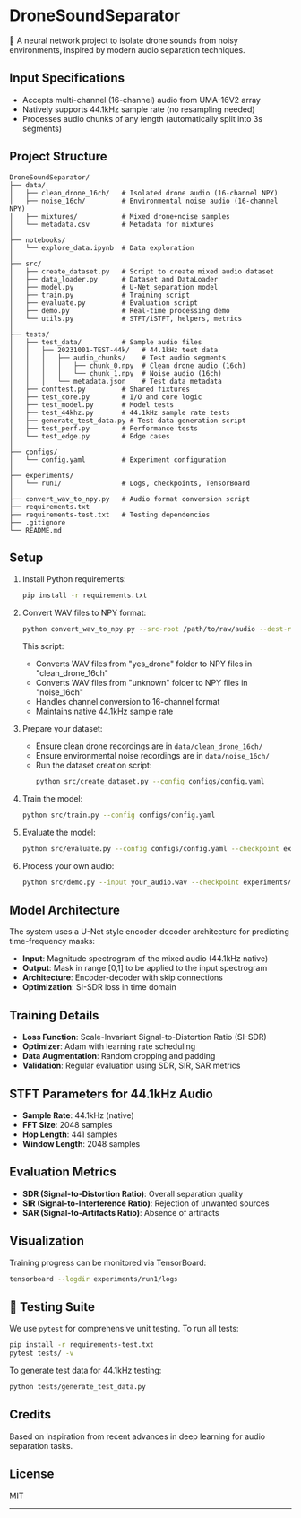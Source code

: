 # DroneSoundSeparator

🚁 A neural network project to isolate drone sounds from noisy environments, inspired by modern audio separation techniques.

## Input Specifications
- Accepts multi-channel (16-channel) audio from UMA-16V2 array
- Natively supports 44.1kHz sample rate (no resampling needed)
- Processes audio chunks of any length (automatically split into 3s segments)

## Project Structure

```
DroneSoundSeparator/
├── data/
│   ├── clean_drone_16ch/   # Isolated drone audio (16-channel NPY)
│   ├── noise_16ch/         # Environmental noise audio (16-channel NPY)
│   ├── mixtures/           # Mixed drone+noise samples
│   └── metadata.csv        # Metadata for mixtures
│
├── notebooks/
│   └── explore_data.ipynb  # Data exploration
│
├── src/
│   ├── create_dataset.py   # Script to create mixed audio dataset
│   ├── data_loader.py      # Dataset and DataLoader
│   ├── model.py            # U-Net separation model
│   ├── train.py            # Training script
│   ├── evaluate.py         # Evaluation script
│   ├── demo.py             # Real-time processing demo
│   └── utils.py            # STFT/iSTFT, helpers, metrics
│
├── tests/
│   ├── test_data/          # Sample audio files
│   │   ├── 20231001-TEST-44k/   # 44.1kHz test data
│   │   │   ├── audio_chunks/    # Test audio segments
│   │   │   │   ├── chunk_0.npy  # Clean drone audio (16ch)
│   │   │   │   └── chunk_1.npy  # Noise audio (16ch)
│   │   │   └── metadata.json    # Test data metadata
│   ├── conftest.py         # Shared fixtures
│   ├── test_core.py        # I/O and core logic
│   ├── test_model.py       # Model tests
│   ├── test_44khz.py       # 44.1kHz sample rate tests
│   ├── generate_test_data.py # Test data generation script
│   ├── test_perf.py        # Performance tests
│   └── test_edge.py        # Edge cases
│
├── configs/
│   └── config.yaml         # Experiment configuration
│
├── experiments/
│   └── run1/               # Logs, checkpoints, TensorBoard
│
├── convert_wav_to_npy.py   # Audio format conversion script
├── requirements.txt
├── requirements-test.txt   # Testing dependencies
├── .gitignore
└── README.md
```

## Setup

1. Install Python requirements:
   ```bash
   pip install -r requirements.txt
   ```

2. Convert WAV files to NPY format:
   ```bash
   python convert_wav_to_npy.py --src-root /path/to/raw/audio --dest-root data
   ```
   This script:
   - Converts WAV files from "yes_drone" folder to NPY files in "clean_drone_16ch"
   - Converts WAV files from "unknown" folder to NPY files in "noise_16ch" 
   - Handles channel conversion to 16-channel format
   - Maintains native 44.1kHz sample rate

3. Prepare your dataset:
   - Ensure clean drone recordings are in `data/clean_drone_16ch/`
   - Ensure environmental noise recordings are in `data/noise_16ch/`
   - Run the dataset creation script:
     ```bash
     python src/create_dataset.py --config configs/config.yaml
     ```

4. Train the model:
   ```bash
   python src/train.py --config configs/config.yaml
   ```

5. Evaluate the model:
   ```bash
   python src/evaluate.py --config configs/config.yaml --checkpoint experiments/run1/best_model.pt
   ```

6. Process your own audio:
   ```bash
   python src/demo.py --input your_audio.wav --checkpoint experiments/run1/best_model.pt
   ```

## Model Architecture

The system uses a U-Net style encoder-decoder architecture for predicting time-frequency masks:

- **Input**: Magnitude spectrogram of the mixed audio (44.1kHz native)
- **Output**: Mask in range [0,1] to be applied to the input spectrogram
- **Architecture**: Encoder-decoder with skip connections
- **Optimization**: SI-SDR loss in time domain

## Training Details

- **Loss Function**: Scale-Invariant Signal-to-Distortion Ratio (SI-SDR)
- **Optimizer**: Adam with learning rate scheduling
- **Data Augmentation**: Random cropping and padding
- **Validation**: Regular evaluation using SDR, SIR, SAR metrics

## STFT Parameters for 44.1kHz Audio

- **Sample Rate**: 44.1kHz (native)
- **FFT Size**: 2048 samples
- **Hop Length**: 441 samples
- **Window Length**: 2048 samples

## Evaluation Metrics

- **SDR (Signal-to-Distortion Ratio)**: Overall separation quality
- **SIR (Signal-to-Interference Ratio)**: Rejection of unwanted sources
- **SAR (Signal-to-Artifacts Ratio)**: Absence of artifacts

## Visualization

Training progress can be monitored via TensorBoard:

```bash
tensorboard --logdir experiments/run1/logs
```

## 🧪 Testing Suite

We use `pytest` for comprehensive unit testing. To run all tests:

```bash
pip install -r requirements-test.txt
pytest tests/ -v
```

To generate test data for 44.1kHz testing:

```bash
python tests/generate_test_data.py
```

## Credits

Based on inspiration from recent advances in deep learning for audio separation tasks.

## License

MIT

---
